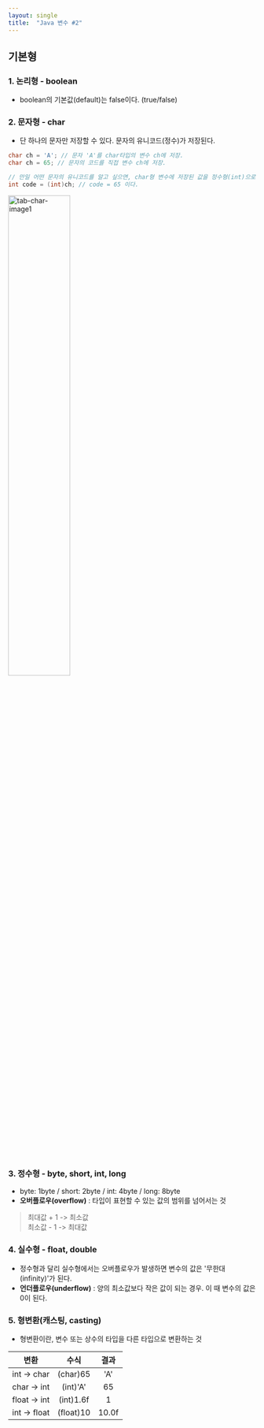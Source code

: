 ```yaml
---
layout: single
title:  "Java 변수 #2"
---
```



## 기본형
### 1. 논리형 - boolean
- boolean의 기본값(default)는 false이다. (true/false)  

### 2. 문자형 - char
- 단 하나의 문자만 저장할 수 있다. 문자의 유니코드(정수)가 저장된다.
```java
char ch = 'A'; // 문자 'A'를 char타입의 변수 ch에 저장.
char ch = 65; // 문자의 코드를 직접 변수 ch에 저장.

// 만일 어떤 문자의 유니코드를 알고 싶으면, char형 변수에 저장된 값을 정수형(int)으로 변환하면 된다.
int code = (int)ch; // code = 65 이다.
```
<img width="50%" alt="tab-char-image1" src="https://user-images.githubusercontent.com/97990285/150357057-a884cf5f-aa5c-451e-844e-b4a49e1ea081.png">  

### 3. 정수형 - byte, short, int, long
- byte: 1byte / short: 2byte / int: 4byte / long: 8byte
- **오버플로우(overflow)** : 타입이 표현할 수 있는 값의 범위를 넘어서는 것
>최대값 + 1 -> 최소값  
>최소값 - 1 -> 최대값

### 4. 실수형 - float, double
- 정수형과 달리 실수형에서는 오버플로우가 발생하면 변수의 값은 '무한대(infinity)'가 된다.
- **언더플로우(underflow)** : 양의 최소값보다 작은 값이 되는 경우. 이 때 변수의 값은 0이 된다.

### 5. 형변환(캐스팅, casting)
- 형변환이란, 변수 또는 상수의 타입을 다른 타입으로 변환하는 것

|변환|수식|결과|
|:--:|:--:|:--:|
|int -> char|(char)65|'A'|
|char -> int|(int)'A'|65|
|float -> int|(int)1.6f|1|
|int -> float|(float)10|10.0f|
